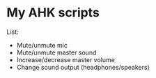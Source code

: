 My AHK scripts
==============

List:
 - Mute/unmute mic
 - Mute/unmute master sound
 - Increase/decrease master volume
 - Change sound output (headphones/speakers)
